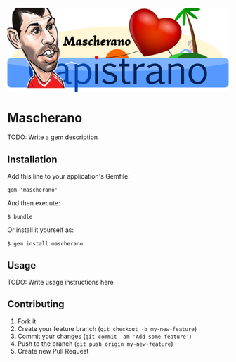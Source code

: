 ![Logo](img/mascherano-logo.png)

# Mascherano

TODO: Write a gem description

## Installation

Add this line to your application's Gemfile:

    gem 'mascherano'

And then execute:

    $ bundle

Or install it yourself as:

    $ gem install mascherano

## Usage

TODO: Write usage instructions here

## Contributing

1. Fork it
2. Create your feature branch (`git checkout -b my-new-feature`)
3. Commit your changes (`git commit -am 'Add some feature'`)
4. Push to the branch (`git push origin my-new-feature`)
5. Create new Pull Request
